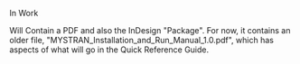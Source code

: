 In Work

Will Contain a PDF and also the InDesign "Package".
For now, it contains an older file, "MYSTRAN_Installation_and_Run_Manual_1.0.pdf", which has aspects of what will go in the Quick Reference Guide.